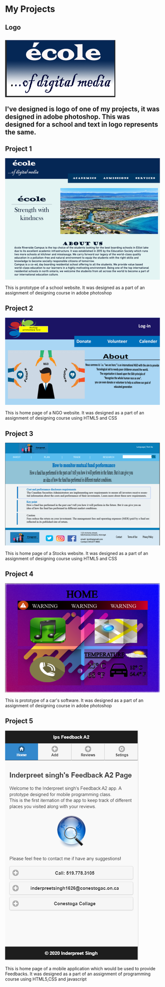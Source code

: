 <h1>My Projects</h1>
<h2>Logo<h2>
<img src="Images/1.png" >
<br>
<p>I've designed is logo of one of my projects, it was designed in adobe photoshop. This was designed for a school and text in logo represents the same.</p>

<h2>Project 1</h2>
<img src="Images/2.png" width="600px" >
<p>This is prototype of a school website. It was designed as a part of an assignment of designing course in adobe photoshop</p>

<h2>Project 2</h2>
<img src="Images/3.png" width="600px">
<p>This is home page of a NGO website. It was designed as a part of an assignment of designing course using HTML5 and CSS</p>


<h2>Project 3</h2>
<img src="Images/4.png" width="600px">
<p>This is home page of a Stocks website. It was designed as a part of an assignment of designing course using HTML5 and CSS</p>


<h2>Project 4</h2>
<img src="Images/5.png" width="600px">
<p>This is prototype of a car's software. It was designed as a part of an assignment of designing course in adobe photoshop</p>


<h2>Project 5</h2>
<img src="Images/6.png" >
<p>This is home page of a mobile application which would be used to provide Feedbacks. It was designed as a part of an assignment of programming course using HTML5,CSS and javascript
</p>